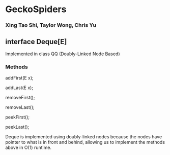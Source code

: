 # GeckoSpiders 
<h3>Xing Tao Shi, Taylor Wong, Chris Yu</h3>
<h2>interface Deque[E] </h2> Implemented in class QQ (Doubly-Linked Node Based)
  <h3>Methods</h3>
    <p>addFirst(E x);</p>
    <p>addLast(E x);</p>
    <p>removeFirst();</p>
    <p>removeLast();</p>
    <p>peekFirst();</p>
    <p>peekLast();</p>
    
Deque is implemented using doubly-linked nodes because the nodes have pointer to 
what is in front and behind, allowing us to implement the methods above in O(1) runtime.      
